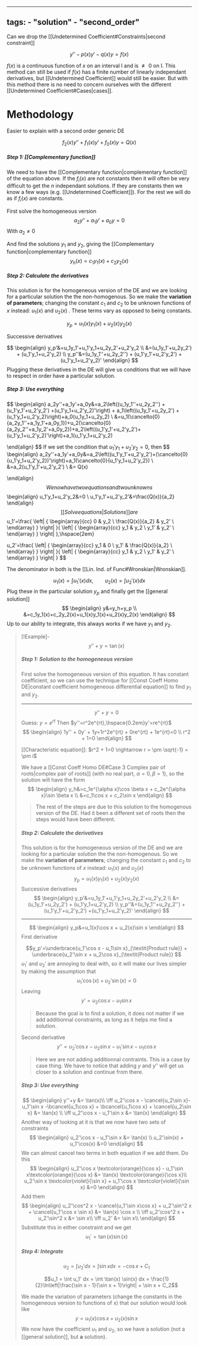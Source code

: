 
---
tags:
    - "solution"
    - "second_order"
---

Can we drop the [[Undetermined Coefficient#Constraints|second constraint]]

$$y''-p(x)y'-q(x)y=f(x)$$

$f(x)$ is a continuous function of $x$ on an interval I and is $\not\equiv 0$ on I. 
This method can still be used if $f(x)$ has a finite number of linearly independant derivatives, but [[Undetermined Coefficient]] would still be easier. But with this method there is no need to concern ourselves with the different [[Undetermined Coefficient#Cases|cases]]. 

# Methodology
Easier to explain with a second order generic DE

$$f_2(x)y''+f_1(x)y'+f_0(x)y=Q(x)$$


##### Step 1: [[Complementary function]]
We need to have the [[Complementary function|complementary function]] 
of the equation above. If the $f_i(x)$ are not constants then it will often be very difficult to get the $n$ independant solutions.  If they are constants then we know a few ways (e.g. [[Undetermined Coefficient]]). For the rest we will do as if $f_i(x)$ are constants. 

First solve the homogeneous version
$$a_2y''+a_1y'+a_0y=0$$
With $a_2\neq 0$

And find the solutions $y_1$ and $y_2$, giving the [[Complementary function|complementary function]]
$$y_h(x)=c_1y_1(x)+c_2y_2(x)$$

##### Step 2: Calculate the derivatives
This solution is for the homogeneous version of the DE and we are looking for a particular solution the the non-homogenous. So we make the **variation of  parameters**; changing the constant $c_1$ and $c_2$ to be unknown functions of $x$ instead: $u_1(x)$ and $u_2(x)$ . These terms vary as opposed to being constants.

$$y_p=u_1(x)y_1(x) + u_2(x)y_2(x)$$

Successive derivatives

$$
\begin{align}
y_p'&=u_1y_1'+u_1'y_1+u_2y_2'+u_2'y_2 \\
&=(u_1y_1'+u_2y_2') + (u_1'y_1+u_2'y_2) \\
y_p''&=(u_1y_1''+u_2y_2'') + (u_1'y_1'+u_2'y_2') +(u_1'y_1+u_2'y_2)'
\end{align}
$$
Plugging these derivatives in the DE will give us conditions that we will have to respect in order have a particular solution. 

##### Step 3: Use everything

$$
\begin{align}
a_2y''+a_1y'+a_0y&=a_2\left((u_1y_1''+u_2y_2'') + (u_1'y_1'+u_2'y_2') +(u_1'y_1+u_2'y_2)'\right) + a_1\left((u_1y_1'+u_2y_2') + (u_1'y_1+u_2'y_2)\right)+a_0(u_1y_1+u_2y_2) \\
&=u_1(\cancelto{0}{a_2y_1''+a_1y_1'+a_0y_1})+u_2(\cancelto{0}{a_2y_2''+a_1y_2'+a_0y_2})+a_2\left((u_1'y_1'+u_2'y_2')+(u_1'y_1+u_2'y_2)'\right)+a_1(u_1'y_1+u_2'y_2)

\end{align}
$$
If we set the condition that $u_1'y_1+u_2'y_2=0$, then
$$
\begin{align}
a_2y''+a_1y'+a_0y&=a_2\left((u_1'y_1'+u_2'y_2')+(\cancelto{0}{u_1'y_1+u_2'y_2})'\right)+a_1(\cancelto{0}{u_1'y_1+u_2'y_2}) \\
&=a_2(u_1'y_1'+u_2'y_2') \\
&= Q(x)

\end{align}
$$
We now have two equations and two unknowns
$$
\begin{align}
u_1'y_1+u_2'y_2&=0 \\
u_1'y_1'+u_2'y_2'&=\frac{Q(x)}{a_2}
\end{align}
$$
[[Solve equations|Solutions]] are
$$
u_1'=\frac{
    \left| {
        \begin{array}{cc}
            0 & y_2 \\
            \frac{Q(x)}{a_2}  & y_2' \\
        \end{array} } 
        \right|
    }{
    \left| {
        \begin{array}{cc}
            y_1 & y_2 \\
            y_1'  & y_2' \\
        \end{array} } 
        \right|
    },\hspace{2em}

u_2'=\frac{
    \left| {
        \begin{array}{cc}
            y_1 & 0 \\
            y_1' & \frac{Q(x)}{a_2} \\
        \end{array} } 
        \right|
    }{
    \left| {
        \begin{array}{cc}
            y_1 & y_2 \\
            y_1'  & y_2' \\
        \end{array} } 
        \right|
    }
$$

The denominator in both is the [[Lin. Ind. of Func#Wronskian|Wronskian]].

$$u_1(x)=\int u_1'(x)dx, \hspace{2em}u_2(x)=\int u_2'(x)dx$$
Plug these in the particular solution $y_p$ and finally get the [[general solution]]
$$
\begin{align}
y&=y_h+y_p \\
&=c_1y_1(x)+c_2y_2(x)+u_1(x)y_1(x)+u_2(x)y_2(x)
\end{align}
$$
Up to our ability to integrate, this always works if we have $y_1$ and $y_2$.



> [!Example]-
> $$y''+y=\tan(x)$$
> 
> ##### Step 1: Solution to the homogeneous version
> First solve the homogeneous version of this equation. It has constant coefficient, so we can use the technique for [[Const Coeff Homo DE|constant coefficient homogeneous differential equation]] to find $y_1$ and $y_2$.
> 
> -----
> $$y''+y=0$$
> Guess: $y=e^{rt}$
> Then $y''=r^2e^{rt},\hspace{0.2em}y'=re^{rt}$
> $$
> \begin{align}
> 1y'' + 0y' + 1y=1r^2e^{rt} + 0re^{rt} + 1e^{rt}=0 \\
> r^2 + 1=0
> \end{align}
> $$
> 
> [[Characteristic equation]]: $r^2 + 1=0 \rightarrow r = \pm \sqrt{-1} = \pm i$
> 
> We have a [[Const Coeff Homo DE#Case 3 Complex pair of roots|complex pair of roots]] (with no real part, $\alpha = 0,\beta=1$), so the solution will have the form
> $$
> \begin{align}
> y_h&=c_1e^{\alpha x}\cos \beta x + c_2e^{\alpha x}\sin \beta x \\
> &=c_1\cos x + c_2\sin x 
> \end{align}
> $$
> 
> > The rest of the steps are due to this solution to the homogenous version of the DE. Had it been a different set of roots then the steps would have been different.
> 
> ##### Step 2: Calculate the derivatives
> This solution is for the homogeneous version of the DE and we are looking for a particular solution the the non-homogenous. So we make the **variation of  parameters**; changing the constant $c_1$ and $c_2$ to be unknown functions of $x$ instead: $u_1(x)$ and $u_2(x)$  
> $$y_p=u_1(x)y_1(x) + u_2(x)y_2(x)$$
> Successive derivatives
> $$
> \begin{align}
> y_p'&=u_1y_1'+u_1'y_1+u_2y_2'+u_2'y_2 \\
> &=(u_1y_1'+u_2y_2') + (u_1'y_1+u_2'y_2) \\
> y_p''&=(u_1y_1''+u_2y_2'') + (u_1'y_1'+u_2'y_2') +(u_1'y_1+u_2'y_2)'
> \end{align}
> $$
> 
> 
> 
> ---
> 
> $$
> \begin{align}
> y_p&=u_1(x)\cos x + u_2(x)\sin x
> \end{align}
> $$
> First derivative
> 
> 
> $$y_p'=\underbrace{u_1'\cos x - u_1\sin x}_{\textit{Product rule}} + \underbrace{u_2'\sin x + u_2\cos x}_{\textit{Product rule}} $$
> $u_1'$ and $u_2'$ are annoying to deal with, so it will make our lives simpler by making the assumption that
> $$u_1'\cos(x) + u_2'\sin(x)=0$$
> Leaving
> $$y'= u_2\cos x- u_1\sin x$$
> >Because the goal is to find a solution, it does not matter if we add additionnal constraints, as long as it helps me find a solution.
> 
> Second derivative
> $$y''= u_2'\cos x - u_2\sin x- u_1'\sin x - u_1\cos x$$
> >Here we are not adding additionnal contraints. This is a case by case thing. We have to notice that adding $y$ and $y''$ will get us closer to a solution and continue from there.
> 
> ##### Step 3: Use everything
> $$
> \begin{align}
> y''+y &= \tan(x)\\
> \iff u_2'\cos x - \cancel{u_2\sin x}- u_1'\sin x -\bcancel{u_1\cos x} + \bcancel{u_1\cos x} + \cancel{u_2\sin x} &= \tan(x) \\
> \iff u_2'\cos x  - u_1'\sin x  &= \tan(x)
> \end{align}
> $$
> Another way of looking at it is that we now have two sets of constraints
> $$
> \begin{align}
> u_2'\cos x  - u_1'\sin x  &= \tan(x) \\
> u_2'\sin(x) + u_1'\cos(x)  &=0
> \end{align}
> $$
> We can almost cancel two terms in both equation if we add them. Do this
> $$
> \begin{align}
> u_2'\cos x \textcolor{orange}{\cos x}  - u_1'\sin x\textcolor{orange}{\cos x}  &= \tan(x) \textcolor{orange}{\cos x}\\
> u_2'\sin x \textcolor{violet}{\sin x} + u_1'\cos x \textcolor{violet}{\sin x}  &=0
> \end{align}
> $$
> Add them
> $$
> \begin{align}
> u_2'\cos^2 x - \cancel{u_1'\sin x\cos x} + u_2'\sin^2 x + \cancel{u_1'\cos x \sin x}  &= \tan(x) \cos x \\
> \iff u_2'\cos^2 x  + u_2'\sin^2 x   &= \sin x\\
> \iff u_2'   &= \sin x\\
> \end{align}
> $$
> Substitute this in either constraint and we get
> $$u_1'=\tan(x) \sin(x)$$
> 
> ##### Step 4: Integrate
> $$u_2 = \int u_2' dx = \int \sin x dx = -\cos x + C_1$$
> 
> $$u_1 = \int u_1' dx = \int \tan(x) \sin(x) dx = \frac{1}{2}\ln\left|\frac{\sin x - 1}{\sin x + 1}\right| + \sin x + C_2$$
> 
> We made the variation of parameters (change the constants in the homogeneous version to functions of x) that our solution would look like 
> $$y=u_1(x)\cos x + u_2(x)\sin x $$
> We now have the coefficient $u_1$ and $u_2$, so we have a solution (not a [[general solution]], but **a** solution).
> 
> 